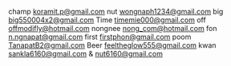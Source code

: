 champ		koramit.p@gmail.com
nut		wongnaph1234@gmail.com
big		big550004x2@gmail.com
Time		timemie000@gmail.com
off		offmodifly@hotmail.com
nongnee		nong_com@hotmail.com
fon		n.ngnapat@gmail.com
first		firstphon@gmail.com
poom		TanapatB2@gmail.com
Beer		feeltheglow555@gmail.com
kwan		sankla6160@gmail.com & nut6160@gmail.com
